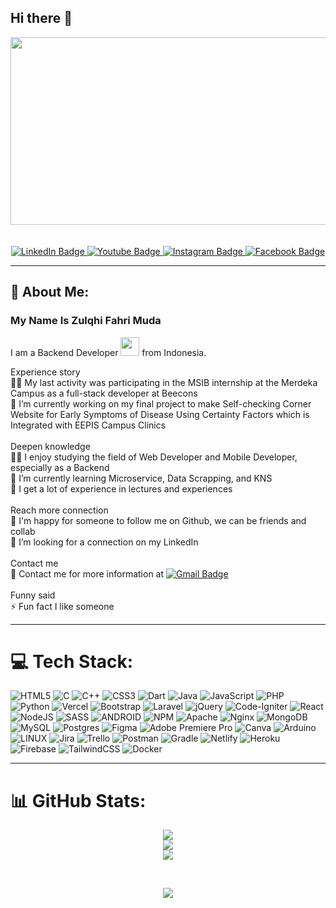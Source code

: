## Hi there 👋

<div align="center">
  <img src="https://media.giphy.com/media/dWesBcTLavkZuG35MI/giphy.gif" width="600" height="300"/>
</div>
<br />
<div align="center">
  <img src="https://visitcount.itsvg.in/api?id=fahrimuda12&icon=0&color=0" alt=""/>
</div>
<br />
<div id="badges" align="center">
  <a href="https://www.linkedin.com/in/zulqhifahri-muda-324b971a3/">
    <img src="https://img.shields.io/badge/LinkedIn-%230077B5.svg?logo=linkedin&logoColor=white" alt="LinkedIn Badge"/>
  </a>
  <a href="https://www.youtube.com/channel/UCj-TuqkYEoNVi1y3yWcqRPw">
    <img src="https://img.shields.io/badge/YouTube-%23FF0000.svg?logo=YouTube&logoColor=white" alt="Youtube Badge"/>
  </a>
  <a href="https://instagram.com/fahrimuda">
    <img src="https://img.shields.io/badge/Instagram-%23E4405F.svg?logo=Instagram&logoColor=white" alt="Instagram Badge"/>
  </a>
  <a href="https://www.instagram.com/fahrimuda/?hl=id">
    <img src="https://img.shields.io/badge/Facebook-%231877F2.svg?logo=Facebook&logoColor=white" alt="Facebook Badge"/>
  </a>
</div>

---
## 💫 About Me:
### My Name Is Zulqhi Fahri Muda
I am a Backend Developer <img src="https://media.giphy.com/media/WUlplcMpOCEmTGBtBW/giphy.gif" width="30"> from Indonesia.

Experience story<br>🧑‍💼 My last activity was participating in the MSIB internship at the Merdeka Campus as a full-stack developer at Beecons<br>🔭 I’m currently working on my final project to make Self-checking Corner Website for Early Symptoms of Disease Using Certainty Factors which is Integrated with EEPIS Campus Clinics<br><br>Deepen knowledge<br>🧑‍💻 I enjoy studying the field of Web Developer and Mobile Developer, especially as a Backend<br>🌱 I’m currently learning Microservice, Data Scrapping, and KNS<br>🏫 I get a lot of experience in lectures and experiences<br><br>Reach more connection<br>👯 I'm happy for someone to follow me on Github, we can be friends and collab <br>🤝 I’m looking for a connection on my LinkedIn <br><br>Contact me<br>💌 Contact me for more information at [![Gmail Badge](https://img.shields.io/badge/Gmail-D14836?logo=gmail&logoColor=white)](https://mail.google.com/mail/?view=cm&fs=1&to=profesorrob01@gmail.com)<br><br>Funny said<br>⚡ Fun fact I like someone

<!-- ## 🌐 Socials:
[![Facebook](https://img.shields.io/badge/Facebook-%231877F2.svg?logo=Facebook&logoColor=white)](https://facebook.com/mudazulqhi0102) [![Instagram](https://img.shields.io/badge/Instagram-%23E4405F.svg?logo=Instagram&logoColor=white)](https://instagram.com/fahrimuda) [![LinkedIn](https://img.shields.io/badge/LinkedIn-%230077B5.svg?logo=linkedin&logoColor=white)](https://linkedin.com/in/https://www.linkedin.com/in/zulqhifahri-muda-324b971a3/) [![YouTube](https://img.shields.io/badge/YouTube-%23FF0000.svg?logo=YouTube&logoColor=white)](https://youtube.com/@UCj-TuqkYEoNVi1y3yWcqRPw) [![Codepen](https://img.shields.io/badge/Codepen-000000?style=for-the-badge&logo=codepen&logoColor=white)](https://codepen.io/@fahri-muda)  -->
---
# 💻 Tech Stack:
![HTML5](https://img.shields.io/badge/html5-%23E34F26.svg?style=plastic&logo=html5&logoColor=white) ![C](https://img.shields.io/badge/c-%2300599C.svg?style=plastic&logo=c&logoColor=white) ![C++](https://img.shields.io/badge/c++-%2300599C.svg?style=plastic&logo=c%2B%2B&logoColor=white) ![CSS3](https://img.shields.io/badge/css3-%231572B6.svg?style=plastic&logo=css3&logoColor=white) ![Dart](https://img.shields.io/badge/dart-%230175C2.svg?style=plastic&logo=dart&logoColor=white) ![Java](https://img.shields.io/badge/java-%23ED8B00.svg?style=plastic&logo=java&logoColor=white) ![JavaScript](https://img.shields.io/badge/javascript-%23323330.svg?style=plastic&logo=javascript&logoColor=%23F7DF1E) ![PHP](https://img.shields.io/badge/php-%23777BB4.svg?style=plastic&logo=php&logoColor=white) ![Python](https://img.shields.io/badge/python-3670A0?style=plastic&logo=python&logoColor=ffdd54) ![Vercel](https://img.shields.io/badge/vercel-%23000000.svg?style=plastic&logo=vercel&logoColor=white) ![Bootstrap](https://img.shields.io/badge/bootstrap-%23563D7C.svg?style=plastic&logo=bootstrap&logoColor=white) ![Laravel](https://img.shields.io/badge/laravel-%23FF2D20.svg?style=plastic&logo=laravel&logoColor=white) ![jQuery](https://img.shields.io/badge/jquery-%230769AD.svg?style=plastic&logo=jquery&logoColor=white) ![Code-Igniter](https://img.shields.io/badge/CodeIgniter-%23EF4223.svg?style=plastic&logo=codeIgniter&logoColor=white) ![React](https://img.shields.io/badge/react-%2320232a.svg?style=plastic&logo=react&logoColor=%2361DAFB) ![NodeJS](https://img.shields.io/badge/node.js-6DA55F?style=plastic&logo=node.js&logoColor=white) ![SASS](https://img.shields.io/badge/SASS-hotpink.svg?style=plastic&logo=SASS&logoColor=white) ![ANDROID](https://img.shields.io/badge/android-%2320232a.svg?style=plastic&logo=android&logoColor=%a4c639) ![NPM](https://img.shields.io/badge/NPM-%23000000.svg?style=plastic&logo=npm&logoColor=white) ![Apache](https://img.shields.io/badge/apache-%23D42029.svg?style=plastic&logo=apache&logoColor=white) ![Nginx](https://img.shields.io/badge/nginx-%23009639.svg?style=plastic&logo=nginx&logoColor=white) ![MongoDB](https://img.shields.io/badge/MongoDB-%234ea94b.svg?style=plastic&logo=mongodb&logoColor=white) ![MySQL](https://img.shields.io/badge/mysql-%2300f.svg?style=plastic&logo=mysql&logoColor=white) ![Postgres](https://img.shields.io/badge/postgres-%23316192.svg?style=plastic&logo=postgresql&logoColor=white) 	![Figma](https://img.shields.io/badge/figma-%23F24E1E.svg?style=plastic&logo=figma&logoColor=white) ![Adobe Premiere Pro](https://img.shields.io/badge/Adobe%20Premiere%20Pro-9999FF.svg?style=plastic&logo=Adobe%20Premiere%20Pro&logoColor=white) ![Canva](https://img.shields.io/badge/Canva-%2300C4CC.svg?style=plastic&logo=Canva&logoColor=white) ![Arduino](https://img.shields.io/badge/-Arduino-00979D?style=plastic&logo=Arduino&logoColor=white) ![LINUX](https://img.shields.io/badge/Linux-FCC624?style=plastic&logo=linux&logoColor=black) ![Jira](https://img.shields.io/badge/jira-%230A0FFF.svg?style=plastic&logo=jira&logoColor=white) ![Trello](https://img.shields.io/badge/Trello-%23026AA7.svg?style=plastic&logo=Trello&logoColor=white) ![Postman](https://img.shields.io/badge/Postman-FF6C37?style=plastic&logo=postman&logoColor=white) ![Gradle](https://img.shields.io/badge/Gradle-02303A.svg?style=plastic&logo=Gradle&logoColor=white) ![Netlify](https://img.shields.io/badge/netlify-%23000000.svg?style=plastic&logo=netlify&logoColor=#00C7B7) ![Heroku](https://img.shields.io/badge/heroku-%23430098.svg?style=plastic&logo=heroku&logoColor=white) ![Firebase](https://img.shields.io/badge/firebase-%23039BE5.svg?style=plastic&logo=firebase) ![TailwindCSS](https://img.shields.io/badge/tailwindcss-%2338B2AC.svg?style=plastic&logo=tailwind-css&logoColor=white) ![Docker](https://img.shields.io/badge/docker-%230db7ed.svg?style=plastic&logo=docker&logoColor=white)

---
# 📊 GitHub Stats:
<div align="center">
  
![](https://github-readme-stats.vercel.app/api?username=fahrimuda12&theme=tokyonight&hide_border=false&include_all_commits=true&count_private=true)<br/>
![](https://github-readme-streak-stats.herokuapp.com/?user=fahrimuda12&theme=tokyonight&hide_border=false)<br/>
![](https://github-readme-stats.vercel.app/api/top-langs/?username=fahrimuda12&theme=tokyonight&hide_border=false&include_all_commits=true&count_private=true&layout=compact)
  
</div>

<!-- ### ✍️ Random Dev Quote -->
<br />
<div align="center">

  ![](https://quotes-github-readme.vercel.app/api?type=vetical&theme=radical)
 
</div>

<!-- ### 😂 Random Dev Meme
<img src="https://rm.up.railway.app/" width="512px"/> -->

<!-- [![](https://visitcount.itsvg.in/api?id=fahrimuda12&icon=0&color=0)](https://visitcount.itsvg.in) -->

<!-- Proudly created with GPRM ( https://gprm.itsvg.in ) -->
